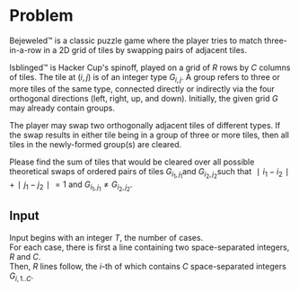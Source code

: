 # Problem

Bejeweled™ is a classic puzzle game where the player tries to match three-in-a-row in a 2D grid of tiles by swapping pairs of adjacent tiles.

Isblinged™ is Hacker Cup's spinoff, played on a grid of $R$ rows by $C$ columns of tiles. The tile at $(i,j)$ is of an integer type $G_{i,j}$​. A group refers to three or more tiles of the same type, connected directly or indirectly via the four orthogonal directions (left, right, up, and down). Initially, the given grid $G$ may already contain groups.

The player may swap two orthogonally adjacent tiles of different types. If the swap results in either tile being in a group of three or more tiles, then all tiles in the newly-formed group(s) are cleared.

Please find the sum of tiles that would be cleared over all possible theoretical swaps of ordered pairs of tiles $G_{i_1,j_1}$​​ and $G_{i_2,j_2}$​​ such that $∣i_1−i_2∣+∣j_1−j_2∣=1$ and $G_{i_1,j_1}≠G_{i_2,j_2}$​​.

## Input

Input begins with an integer $T$, the number of cases.  
For each case, there is first a line containing two space-separated integers, $R$ and $C$.  
Then, $R$ lines follow, the $i$-th of which contains $C$ space-separated integers $G_{i,1..C}$​.
